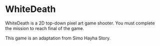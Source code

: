 # WhiteDeath

WhiteDeath is a 2D top-down pixel art game shooter.
You must complete the mission to reach final of the game.

This game is an adaptation from Simo Hayha Story.
